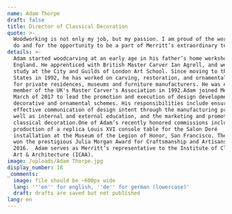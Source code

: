 ```yaml
---
name: Adam Thorpe
draft: false
title: Director of Classical Decoration
quote: >-
  Woodworking is not only my job, but my passion. I am proud of the work that we
  do and for the opportunity to be a part of Merritt’s extraordinary team.
details: >-
  Adam started woodcarving at an early age in his father’s home workshop in
  England. He apprenticed with British Master Carver Ian Agrell, and went on to
  study at the City and Guilds of London Art School. Since moving to the United
  States in 1992, he has worked on carving, restoration, and ornamental design
  for private residences, museums and furniture manufacturers. He was elected a
  member of the UK's Master Carver's Association in 1992.Adam joined Merritt in
  March of 2017 to lead the promotion and execution of design development for
  decorative and ornamental schemes. His responsibilities include ensuring
  effective communication of design intent through the manufacturing process, as
  well as internal and external education, and the marketing and promotion of
  classical decoration.One of Adam’s recently honored commissions includes the
  production of a replica Louis XVI console table for the Salon Doré
  installation at the Museum of the Legion of Honor, San Francisco. The project
  won the prestigious Julia Morgan Award for Craftsmanship and Artisanship in
  2016.  Adam serves as Merritt’s representative to the Institute of Classical
  Art & Architecture (ICAA).
image: /uploads/Adam Thorpe.jpg
display_number: 18
_comments:
  image: file should be ~600px wide
  lang: '''en'' for english, ''de'' for german (lowercase)'
  draft: drafts are saved but not published
lang: en
---
```

